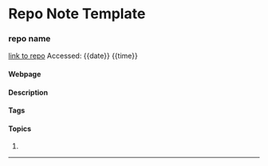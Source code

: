 # Repo Note Template
### repo name
[link to repo]()
Accessed: {{date}} {{time}}

#### Webpage

#### Description

#### Tags

#### Topics
1. 
***